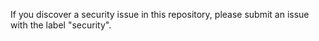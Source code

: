 If you discover a security issue in this repository, please submit an issue with the label "security".
